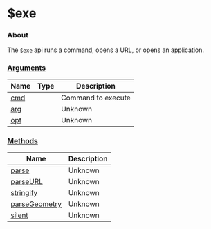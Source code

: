 # $exe

### About

The `$exe` api runs a command, opens a URL, or opens an application.

### [Arguments](args/)

<table><thead><tr><th>Name</th><th data-type="select" data-multiple>Type</th><th>Description</th></tr></thead><tbody><tr><td><a href="args/cmd">cmd</a></td><td></td><td>Command to execute</td></tr><tr><td><a href="args/arg">arg</a></td><td></td><td>Unknown</td></tr><tr><td><a href="args/opt">opt</a></td><td></td><td>Unknown</td></tr></tbody></table>

### [Methods](methods/)

| Name                                      | Description |
| ----------------------------------------- | ----------- |
| [parse](methods/parse)                 | Unknown     |
| [parseURL](methods/parseurl)           | Unknown     |
| [stringify](methods/stringify)         | Unknown     |
| [parseGeometry](methods/parsegeometry) | Unknown     |
| [silent](methods/silent)               | Unknown     |
